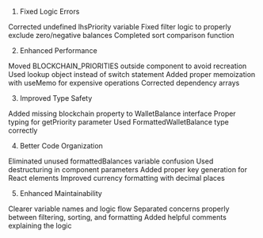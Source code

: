 1. Fixed Logic Errors

Corrected undefined lhsPriority variable
Fixed filter logic to properly exclude zero/negative balances
Completed sort comparison function

2. Enhanced Performance

Moved BLOCKCHAIN_PRIORITIES outside component to avoid recreation
Used lookup object instead of switch statement
Added proper memoization with useMemo for expensive operations
Corrected dependency arrays

3. Improved Type Safety

Added missing blockchain property to WalletBalance interface
Proper typing for getPriority parameter
Used FormattedWalletBalance type correctly

4. Better Code Organization

Eliminated unused formattedBalances variable confusion
Used destructuring in component parameters
Added proper key generation for React elements
Improved currency formatting with decimal places

5. Enhanced Maintainability

Clearer variable names and logic flow
Separated concerns properly between filtering, sorting, and formatting
Added helpful comments explaining the logic